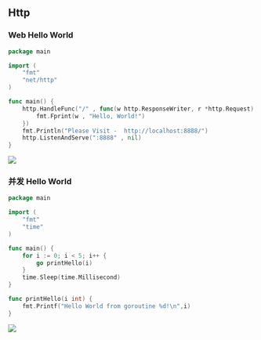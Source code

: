 <!--
 * @Description: 
 * @Version: 1.0
 * @Author: DaLao
 * @Email: dalao_li@163.com
 * @Date: 2021-01-16 17:59:34
 * @LastEditors: DaLao
 * @LastEditTime: 2022-03-27 22:51:13
-->

## Http


### Web Hello World

```go
package main

import (
    "fmt"
    "net/http"
)

func main() {
    http.HandleFunc("/" , func(w http.ResponseWriter, r *http.Request) {
        fmt.Fprint(w , "Hello, World!")
    })
    fmt.Println("Please Visit -  http://localhost:8888/")
    http.ListenAndServe(":8888" , nil)
}
```

![](https://cdn.hurra.ltd/img/20210110181933.png)


### 并发 Hello World

```go
package main

import (
    "fmt"
    "time"
)

func main() {
    for i := 0; i < 5; i++ {
        go printHello(i)
    }
    time.Sleep(time.Millisecond)
}

func printHello(i int) {
    fmt.Printf("Hello World from goroutine %d!\n",i)
}
```

![](https://cdn.hurra.ltd/img/20210110194117.png)
